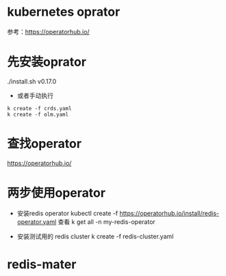 # kubernetes oprator
参考：https://operatorhub.io/

# 先安装oprator
./install.sh v0.17.0
- 或者手动执行
```
k create -f crds.yaml
k create -f olm.yaml  
```

# 查找operator
https://operatorhub.io/

# 两步使用operator
- 安装redis operator
kubectl create -f https://operatorhub.io/install/redis-operator.yaml
  查看
  k get all -n my-redis-operator

- 安装测试用的 redis cluster
k create -f redis-cluster.yaml
  
# redis-mater


